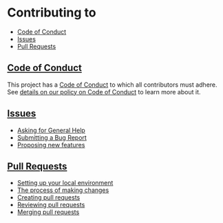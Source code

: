 # Contributing to <repository-name>

* [Code of Conduct](#code-of-conduct)
* [Issues](#issues)
* [Pull Requests](#pull-requests)

## [Code of Conduct][code-of-conduct-guide]

This project has a [Code of Conduct][code-of-conduct] to which all contributors must adhere. See [details on our policy on Code of Conduct][code-of-conduct-guide] to learn more about it.

## [Issues][issues]

* [Asking for General Help][issues#help]
* [Submitting a Bug Report][issues#bug]
* [Proposing new features][issues#features]

## [Pull Requests][pull-requests]

* [Setting up your local environment][pull-requests#local-setup]
* [The process of making changes][pull-requests#making-changes]
* [Creating pull requests][pull-requests#creating]
* [Reviewing pull requests][pull-requests#reviewing]
* [Merging pull requests][pull-requests#merging]

[code-of-conduct-guide]: ./doc/guides/contributing/code-of-conduct.md
[code-of-conduct]: https://github.com/budproj/engineering-chapter/blob/main/CODE_OF_CONDUCT.md
[issues]: ./doc/guides/contributing/issues.md
[issues#help]: ./doc/guides/contributing/issues.md#asking-for-general-help
[issues#bug]: ./doc/guides/contributing/issues.md#submitting-a-bug-report
[issues#features]: ./doc/guides/contributing/issues.md#proposing-new-features
[pull-requests]: ./doc/guides/contributing/pull-requests.md
[pull-requests#local-setup]: ./doc/guides/contributing/pull-requests.md#setting-up-your-local-environment
[pull-requests#making-changes]: ./doc/guides/contributing/pull-requests.md#the-process-of-making-changes
[pull-requests#creating]: ./doc/guides/contributing/pull-requests.md#creating-pull-requests
[pull-requests#reviewing]: ./doc/guides/contributing/pull-requests.md#reviewing-pull-requests
[pull-requests#merging]: ./doc/guides/contributing/pull-requests.md#merging-pull-requests
